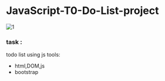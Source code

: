 # JavaScript-T0-Do-List-project
![1](https://github.com/user-attachments/assets/bac5539c-32e8-445f-9865-921068d6932f)

### task : 
todo list using js
tools: 
-  html,DOM,js
-  bootstrap
